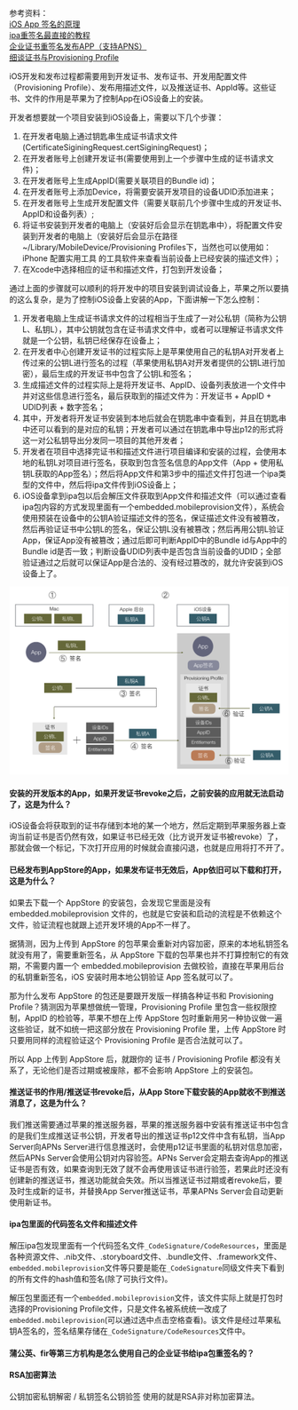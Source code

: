 参考资料：  
[iOS App 签名的原理](http://blog.cnbang.net/tech/3386/)  
[ipa重签名最直接的教程](https://www.jianshu.com/p/52deb349d5d1)  
[企业证书重签名发布APP（支持APNS）](https://www.jianshu.com/p/54b39c2d6d52)  
[细谈证书与Provisioning Profile](https://www.jianshu.com/p/abd3c55db48e)  

iOS开发和发布过程都需要用到开发证书、发布证书、开发用配置文件（Provisioning Profile）、发布用描述文件，以及推送证书、AppId等。这些证书、文件的作用是苹果为了控制App在iOS设备上的安装。  

开发者想要就一个项目安装到iOS设备上，需要以下几个步骤：  

1. 在开发者电脑上通过钥匙串生成证书请求文件(CertificateSiginingRequest.certSiginingRequest)；    
2. 在开发者账号上创建开发证书(需要使用到上一个步骤中生成的证书请求文件)；  
3. 在开发者账号上生成AppID(需要关联项目的Bundle id)；  
4. 在开发者账号上添加Device，将需要安装开发项目的设备UDID添加进来；  
5. 在开发者账号上生成开发配置文件（需要关联前几个步骤中生成的开发证书、AppID和设备列表）;  
6. 将证书安装到开发者的电脑上（安装好后会显示在钥匙串中），将配置文件安装到开发者的电脑上（安装好后会显示在路径~/Library/MobileDevice/Provisioning Profiles下，当然也可以使用如：iPhone 配置实用工具 的工具软件来查看当前设备上已经安装的描述文件）；   
7. 在Xcode中选择相应的证书和描述文件，打包到开发设备；  

通过上面的步骤就可以顺利的将开发中的项目安装到调试设备上，苹果之所以要搞的这么复杂，是为了控制iOS设备上安装的App，下面讲解一下怎么控制：  

1. 开发者电脑上生成证书请求文件的过程相当于生成了一对公私钥（简称为公钥L、私钥L），其中公钥就包含在证书请求文件中，或者可以理解证书请求文件就是一个公钥，私钥已经保存在设备上；  
2. 在开发者中心创建开发证书的过程实际上是苹果使用自己的私钥A对开发者上传过来的公钥L进行签名的过程（苹果使用私钥A对开发者提供的公钥L进行加密），最后生成的开发证书中包含了公钥L和签名；  
3. 生成描述文件的过程实际上是将开发证书、AppID、设备列表放进一个文件中并对这些信息进行签名，最后获取到的描述文件为：开发证书 + AppID + UDID列表 + 数字签名；  
4. 其中，开发者将开发证书安装到本地后就会在钥匙串中查看到，并且在钥匙串中还可以看到的是对应的私钥；开发者可以通过在钥匙串中导出p12的形式将这一对公私钥导出分发同一项目的其他开发者；  
5. 开发者在项目中选择完证书和描述文件进行项目编译和安装的过程，会使用本地的私钥L对项目进行签名，获取到包含签名信息的App文件（App + 使用私钥L获取的App签名）；然后将App文件和第3步中的描述文件打包进一个ipa类型的文件中，然后将ipa文件传到iOS设备上；   
6. iOS设备拿到ipa包以后会解压文件获取到App文件和描述文件（可以通过查看ipa包内容的方式发现里面有一个embedded.mobileprovision文件），系统会使用预装在设备中的公钥A验证描述文件的签名，保证描述文件没有被篡改，然后再验证证书中公钥L的签名，保证公钥L没有被篡改；然后再用公钥L验证App，保证App没有被篡改；通过后即可判断AppID中的Bundle id与App中的Bundle id是否一致；判断设备UDID列表中是否包含当前设备的UDID；全部验证通过之后就可以保证App是合法的、没有经过篡改的，就允许安装到iOS设备上了。  


![](https://raw.githubusercontent.com/KiuShuo/imageSource/master/%E7%9F%A5%E8%AF%86%E7%82%B9/iOS%20app%E7%AD%BE%E5%90%8D%E5%8E%9F%E7%90%86.png)  

#### 安装的开发版本的App，如果开发证书revoke之后，之前安装的应用就无法启动了，这是为什么？  
iOS设备会将获取到的证书存储到本地的某一个地方，然后定期到苹果服务器上查询当前证书是否仍然有效，如果证书已经无效（比方说开发证书被revoke）了，那就会做一个标记，下次打开应用的时候就会直接闪退，也就是应用将打不开了。  

#### 已经发布到AppStore的App，如果发布证书无效后，App依旧可以下载和打开，这是为什么？  
如果去下载一个 AppStore 的安装包，会发现它里面是没有 embedded.mobileprovision 文件的，也就是它安装和启动的流程是不依赖这个文件，验证流程也就跟上述开发环境的App不一样了。  

据猜测，因为上传到 AppStore 的包苹果会重新对内容加密，原来的本地私钥签名就没有用了，需要重新签名，从 AppStore 下载的包苹果也并不打算控制它的有效期，不需要内置一个 embedded.mobileprovision 去做校验，直接在苹果用后台的私钥重新签名，iOS 安装时用本地公钥验证 App 签名就可以了。  

那为什么发布 AppStore 的包还是要跟开发版一样搞各种证书和 Provisioning Profile？猜测因为苹果想做统一管理，Provisioning Profile 里包含一些权限控制，AppID 的检验等，苹果不想在上传 AppStore 包时重新用另一种协议做一遍这些验证，就不如统一把这部分放在 Provisioning Profile 里，上传 AppStore 时只要用同样的流程验证这个 Provisioning Profile 是否合法就可以了。

所以 App 上传到 AppStore 后，就跟你的 证书 / Provisioning Profile 都没有关系了，无论他们是否过期或被废除，都不会影响 AppStore 上的安装包。

#### 推送证书的作用/推送证书revoke后，从App Store下载安装的App就收不到推送消息了，这是为什么？    
我们推送需要通过苹果的推送服务器，苹果的推送服务器中安装有推送证书中包含的是我们生成推送证书公钥，开发者导出的推送证书p12文件中含有私钥，当App Server向APNs Server进行信息推送时，会使用p12证书里面的私钥对信息加密，然后APNs Server会使用公钥对内容验签。APNs Server会定期去查询App的推送证书是否有效，如果查询到无效了就不会再使用该证书进行验签，若果此时还没有创建新的推送证书，推送功能就会失效。所以当推送证书过期或者revoke后，要及时生成新的证书，并替换App Server推送证书，苹果APNs Server会自动更新使用新证书。  

#### ipa包里面的代码签名文件和描述文件
解压ipa包发现里面有一个代码签名文件`_CodeSignature/CodeResources`，里面是各种资源文件、.nib文件、.storyboard文件、.bundle文件、.framework文件、`embedded.mobileprovision`文件等只要是能在`_CodeSignature`同级文件夹下看到的所有文件的hash值和签名(除了可执行文件)。  

解压包里面还有一个`embedded.mobileprovision`文件，该文件实际上就是打包时选择的Provisioning Profile文件，只是文件名被系统统一改成了`embedded.mobileprovision`(可以通过选中点击空格查看)。该文件是经过苹果私钥A签名的，签名结果存储在`_CodeSignature/CodeResources`文件中。   

#### 蒲公英、fir等第三方机构是怎么使用自己的企业证书给ipa包重签名的？    

#### RSA加密算法  
公钥加密私钥解密 / 私钥签名公钥验签 使用的就是RSA非对称加密算法。
